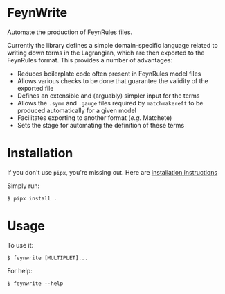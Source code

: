 # FeynWrite

Automate the production of FeynRules files.

Currently the library defines a simple domain-specific language related to
writing down terms in the Lagrangian, which are then exported to the FeynRules
format. This provides a number of advantages:
- Reduces boilerplate code often present in FeynRules model files
- Allows various checks to be done that guarantee the validity of the exported file
- Defines an extensible and (arguably) simpler input for the terms
- Allows the `.symm` and `.gauge` files required by `matchmakereft` to be produced automatically for a given model
- Facilitates exporting to another format (*e.g.* Matchete)
- Sets the stage for automating the definition of these terms


# Installation

If you don't use `pipx`, you're missing out.
Here are [installation instructions](https://github.com/pypa/pipx#readme)

Simply run:

    $ pipx install .


# Usage

To use it:

    $ feynwrite [MULTIPLET]...
    
For help:

    $ feynwrite --help
